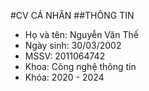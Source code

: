 #CV CÁ NHÂN
##THÔNG TIN 
* Họ và tên: Nguyễn Văn Thế
* Ngày sinh: 30/03/2002
* MSSV: 2011064742
* Khoa: Công nghệ thông tin
* Khóa: 2020 - 2024
